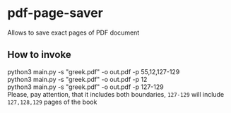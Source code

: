 # pdf-page-saver
Allows to save exact pages of PDF document

## How to invoke
python3 main.py -s "greek.pdf" -o out.pdf -p 55,12,127-129  
python3 main.py -s "greek.pdf" -o out.pdf -p 12  
python3 main.py -s "greek.pdf" -o out.pdf -p 127-129  
Please, pay attention, that it includes both boundaries, `127-129` will include `127,128,129` pages of the book  